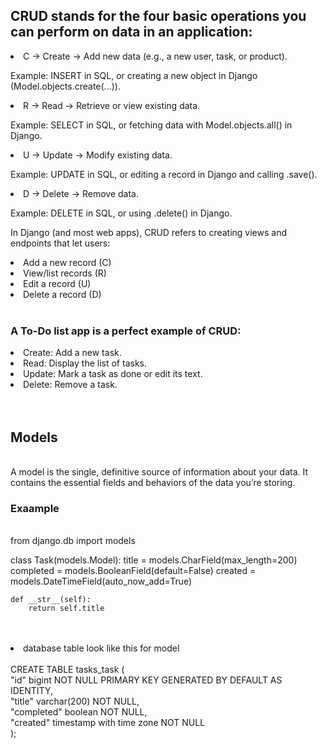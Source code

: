 <h2>CRUD stands for the four basic operations you can perform on data in an application:</h2>

<li>C → Create → Add new data (e.g., a new user, task, or product).</li>

Example: INSERT in SQL, or creating a new object in Django (Model.objects.create(...)).

<li>R → Read → Retrieve or view existing data.</li>

Example: SELECT in SQL, or fetching data with Model.objects.all() in Django.

<li>U → Update → Modify existing data.</li>

Example: UPDATE in SQL, or editing a record in Django and calling .save().

<li>D → Delete → Remove data.</li>

Example: DELETE in SQL, or using .delete() in Django.<br>

In Django (and most web apps), CRUD refers to creating views and endpoints that let users:<br>

<li>Add a new record (C)</li>

<li>View/list records (R)</li>

<li>Edit a record (U)</li>

<li>Delete a record (D)</li><br>

<h3>A To-Do list app is a perfect example of CRUD:</h3>

<li>Create: Add a new task.</li>

<li>Read: Display the list of tasks.</li>

<li>Update: Mark a task as done or edit its text.</li>

<li>Delete: Remove a task.</li><br><br>
<h2>Models</h2><br>
A model is the single, definitive source of information about your data. It contains the essential fields and behaviors of the data you’re storing.<br>
<h3>Exaample</h3><br>
from django.db import models

class Task(models.Model):
    title = models.CharField(max_length=200)
    completed = models.BooleanField(default=False)
    created = models.DateTimeField(auto_now_add=True)

    def __str__(self):
        return self.title

<br>
<br>
<li>database table look like this for model</li><br>
CREATE TABLE tasks_task (<br>
    "id" bigint NOT NULL PRIMARY KEY GENERATED BY DEFAULT AS IDENTITY,<br>
    "title" varchar(200) NOT NULL,<br>
    "completed" boolean NOT NULL,<br>
    "created" timestamp with time zone NOT NULL<br>
);

